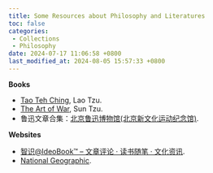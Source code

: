 ```yaml
---
title: Some Resources about Philosophy and Literatures
toc: false
categories:
 - Collections
 - Philosophy
date: 2024-07-17 11:06:58 +0800
last_modified_at: 2024-08-05 15:57:33 +0800
---
```


**Books**

- [Tao Teh Ching](https://www.bu.edu/religion/files/pdf/Tao_Teh_Ching_Translations.pdf), Lao Tzu.
- [The Art of War](https://sites.ualberta.ca/~enoch/Readings/The_Art_Of_War.pdf), Sun Tzu.
- 鲁迅文章合集：[北京鲁迅博物馆(北京新文化运动纪念馆)](http://www.luxunmuseum.com.cn/cx/works.php).

**Websites**

- [智识@IdeoBook™ – 文章评论 · 读书随笔 · 文化资讯](http://www.ideobook.com/).
- [National Geographic](https://www.nationalgeographic.com/).


